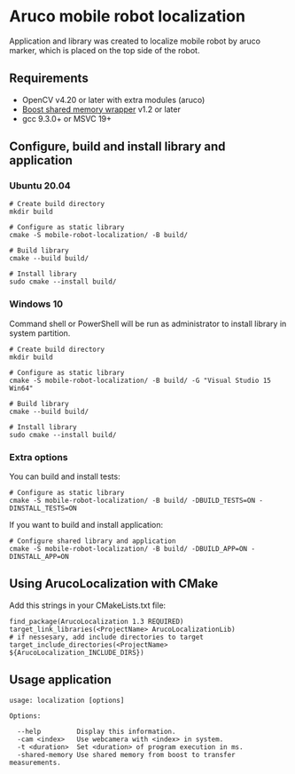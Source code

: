 # Aruco mobile robot localization

Application and library was created to localize mobile robot by aruco marker, which is placed on the top side of the robot.

## Requirements

- OpenCV v4.20 or later with extra modules (aruco)
- [Boost shared memory wrapper](https://github.com/BrOleg5/boost-shared-memory-wrapper) v1.2 or later
- gcc 9.3.0+ or MSVC 19+

## Configure, build and install library and application

### Ubuntu 20.04

```
# Create build directory
mkdir build

# Configure as static library
cmake -S mobile-robot-localization/ -B build/

# Build library
cmake --build build/

# Install library
sudo cmake --install build/
```

### Windows 10

Command shell or PowerShell will be run as administrator to install library in system partition.

```
# Create build directory
mkdir build

# Configure as static library
cmake -S mobile-robot-localization/ -B build/ -G "Visual Studio 15 Win64"

# Build library
cmake --build build/

# Install library
sudo cmake --install build/
```

### Extra options

You can build and install tests:
```
# Configure as static library
cmake -S mobile-robot-localization/ -B build/ -DBUILD_TESTS=ON -DINSTALL_TESTS=ON
```

If you want to build and install application: 
```
# Configure shared library and application
cmake -S mobile-robot-localization/ -B build/ -DBUILD_APP=ON -DINSTALL_APP=ON
```

## Using ArucoLocalization with CMake

Add this strings in your CMakeLists.txt file:
```
find_package(ArucoLocalization 1.3 REQUIRED)
target_link_libraries(<ProjectName> ArucoLocalizationLib)
# if nessesary, add include directories to target
target_include_directories(<ProjectName> ${ArucoLocalization_INCLUDE_DIRS})
```

## Usage application

```
usage: localization [options]

Options:

  --help         Display this information.
  -cam <index>   Use webcamera with <index> in system.
  -t <duration>  Set <duration> of program execution in ms.
  -shared-memory Use shared memory from boost to transfer measurements.
```